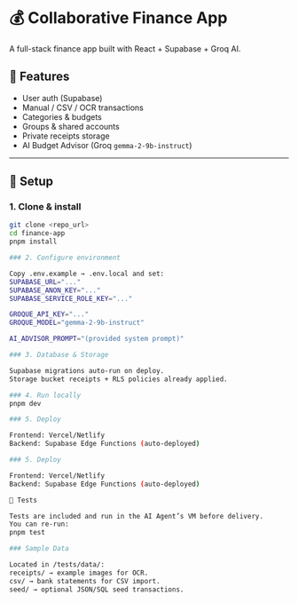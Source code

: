 # 💰 Collaborative Finance App

A full-stack finance app built with React + Supabase + Groq AI.

## 🚀 Features
- User auth (Supabase)
- Manual / CSV / OCR transactions
- Categories & budgets
- Groups & shared accounts
- Private receipts storage
- AI Budget Advisor (Groq `gemma-2-9b-instruct`)

---

## 🔧 Setup

### 1. Clone & install
```bash
git clone <repo_url>
cd finance-app
pnpm install

### 2. Configure environment

Copy .env.example → .env.local and set:
SUPABASE_URL="..."
SUPABASE_ANON_KEY="..."
SUPABASE_SERVICE_ROLE_KEY="..."

GROQUE_API_KEY="..."
GROQUE_MODEL="gemma-2-9b-instruct"

AI_ADVISOR_PROMPT="(provided system prompt)"

### 3. Database & Storage

Supabase migrations auto-run on deploy.
Storage bucket receipts + RLS policies already applied.

### 4. Run locally
pnpm dev

### 5. Deploy

Frontend: Vercel/Netlify
Backend: Supabase Edge Functions (auto-deployed)

### 5. Deploy

Frontend: Vercel/Netlify
Backend: Supabase Edge Functions (auto-deployed)

🧪 Tests

Tests are included and run in the AI Agent’s VM before delivery.
You can re-run:
pnpm test

### Sample Data

Located in /tests/data/:
receipts/ → example images for OCR.
csv/ → bank statements for CSV import.
seed/ → optional JSON/SQL seed transactions.
